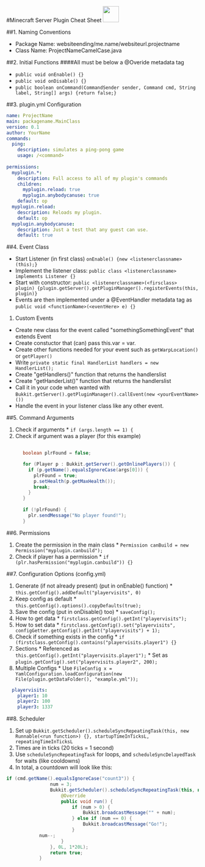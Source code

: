 #Minecraft Server Plugin Cheat Sheet <img src="https://hydra-media.cursecdn.com/minecraft.gamepedia.com/c/c5/Grass.png" width="42">

##1. Naming Conventions
 * Package Name: websiteending/me.name/websiteurl.projectname
 * Class Name: ProjectNameCamelCase.java

##2. Initial Functions
####All must be below a @Overide metadata tag
 * `public void onEnable() {}`
 * `public void onDisable() {}`
 * `public boolean onCommand(CommandSender sender, Command cmd, String label, String[] args) {return false;}`

##3. plugin.yml Configuration
```yaml
name: ProjectName
main: packagename.MainClass
version: 0.1
author: YourName
commands:
  ping:
    description: simulates a ping-pong game
    usage: /<command>
    
permissions:
  myplugin.*:
    description: Full access to all of my plugin's commands
    children:
      myplugin.reload: true
      myplugin.anybodycanuse: true
    default: op
  myplugin.reload:
    description: Reloads my plugin.
    default: op
  myplugin.anybodycanuse:
    description: Just a test that any guest can use.
    default: true
```
 
##4. Event Class
 * Start Listener (in first class) `onEnable() {new <listenerclassname>(this);}`
 * Implement the listener class: `public class <listenerclassname> implements Listener {}`
 * Start with constructor: `public <listenerclassname>(<firsclass> plugin) {plugin.getServer().getPluginManager().registerEvents(this, plugin)}`
 * Events are then implemented under a @EventHandler metadata tag as `public void <functionName>(<eventHere> e) {}`
 1. Custom Events
   * Create new class for the event called "somethingSomethingEvent" that extends Event
   * Create constuctor that (can) pass this.var = var.
   * Create other functions needed for your event such as `getWarpLocation()` or `getPlayer()`
   * Write `private static final HandlerList handlers = new HandlerList();`
   * Create "getHandlers()" function that returns the handlerslist
   * Create "getHanderList()" function that returns the handlerslist
   * Call it in your code when wanted with `Bukkit.getServer().getPluginManager().callEvent(new <yourEventName>())`
   * Handle the event in your listener class like any other event.

##5. Command Arguments
  1. Check if arguments
    * `if (args.length == 1) {`
  2. Check if argument was a player (for this example)
```Java
      
      boolean plrFound = false;

      for (Player p : Bukkit.getServer().getOnlinePlayers()) {
        if (p.getName().equalsIgnoreCase(args[0])) {
          plrFound = true;
          p.setHealth(p.getMaxHealth());
          break;
        }
      }
      
      if (!plrFound) {
        plr.sendMessage("No player found!");
      }
```
##6. Permissions
  1. Create the permission in the main class
    * `Permission canBuild = new Permission("myplugin.canbuild");`
  2. Check if player has a permission
    * `if (plr.hasPermission("myplugin.canbuild")) {}`

##7. Configuration Options (config.yml)
  1. Generate (if not already present) (put in onEnable() function)
    * `this.getConfig().addDefault("playervisits", 0)`
  2. Keep config as default
    * `this.getConfig().options().copyDefaults(true);`
  3. Save the config (put in onDisable() too)
    * `saveConfig();`
  4. How to get data
    * `firstclass.getConfig().getInt("playervisits");`
  5. How to set data
    * `firstclass.getConfig().set("playervisits", configGetter.getConfig().getInt("playervisits") + 1);`
  6. Check if something exists in the config
    * `if (firstclass.getConfig().contains("playervisits.player1") {}`
  7. Sections
    * Referenced as `this.getConfig().getInt("playervisits.player1");`
    * Set as `plugin.getConfig().set("playervisits.player2", 200);`
  8. Multiple Configs
    * Use `FileConfig x = YamlConfiguration.loadConfiguration(new File(plugin.getDataFolder(), "example.yml"));`
```yaml
  playervisits:
    player1: 10
    player2: 100
    player3: 1337 
``` 

##8. Scheduler
  1. Set up `Bukkit.getScheduler().scheduleSyncRepeatingTask(this, new Runnable(<run function>) {}, startupTimeInTicksL, repeatingTimeInTicksL`
  2. Times are in ticks (20 ticks = 1 second)
  3. Use `scheduleSyncRepeatingTask` for loops, and `scheduleSyncDelayedTask` for waits (like cooldowns)
  4. In total, a countdown will look like this:
```Java
if (cmd.getName().equalsIgnoreCase("count3")) {
				num = 3;
				Bukkit.getScheduler().scheduleSyncRepeatingTask(this, new Runnable() {
					@Override
					public void run() {
						if (num > 0) {
							Bukkit.broadcastMessage("" + num);
						} else if (num == 0) {
							Bukkit.broadcastMessage("Go!");
						}	
            num--;
					}		
				}, 0L, 1*20L);	
				return true;
			}
```
